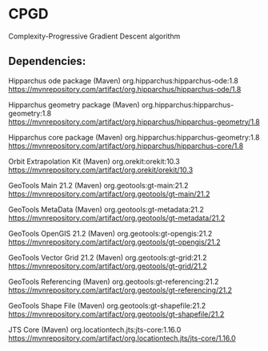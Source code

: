 # CPGD

Complexity-Progressive Gradient Descent algorithm

## Dependencies:

Hipparchus ode package
(Maven) org.hipparchus:hipparchus-ode:1.8
https://mvnrepository.com/artifact/org.hipparchus/hipparchus-ode/1.8

Hipparchus geometry package
(Maven) org.hipparchus:hipparchus-geometry:1.8
https://mvnrepository.com/artifact/org.hipparchus/hipparchus-geometry/1.8

Hipparchus core package
(Maven) org.hipparchus:hipparchus-geometry:1.8
https://mvnrepository.com/artifact/org.hipparchus/hipparchus-core/1.8

Orbit Extrapolation Kit
(Maven) org.orekit:orekit:10.3
https://mvnrepository.com/artifact/org.orekit/orekit/10.3

GeoTools Main 21.2
(Maven) org.geotools:gt-main:21.2
https://mvnrepository.com/artifact/org.geotools/gt-main/21.2

GeoTools MetaData
(Maven) org.geotools:gt-metadata:21.2
https://mvnrepository.com/artifact/org.geotools/gt-metadata/21.2

GeoTools OpenGIS 21.2
(Maven) org.geotools:gt-opengis:21.2
https://mvnrepository.com/artifact/org.geotools/gt-opengis/21.2

GeoTools Vector Grid 21.2
(Maven) org.geotools:gt-grid:21.2
https://mvnrepository.com/artifact/org.geotools/gt-grid/21.2

GeoTools Referencing
(Maven) org.geotools:gt-referencing:21.2
https://mvnrepository.com/artifact/org.geotools/gt-referencing/21.2

GeoTools Shape File
(Maven) org.geotools:gt-shapefile:21.2
https://mvnrepository.com/artifact/org.geotools/gt-shapefile/21.2

JTS Core
(Maven) org.locationtech.jts:jts-core:1.16.0
https://mvnrepository.com/artifact/org.locationtech.jts/jts-core/1.16.0